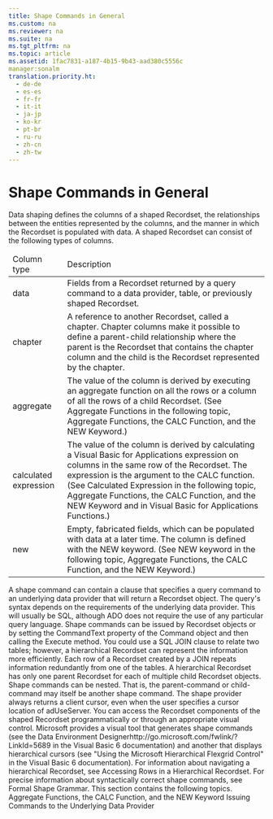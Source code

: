 ```yaml
---
title: Shape Commands in General
ms.custom: na
ms.reviewer: na
ms.suite: na
ms.tgt_pltfrm: na
ms.topic: article
ms.assetid: 1fac7831-a187-4b15-9b43-aad380c5556c
manager:sonalm
translation.priority.ht: 
  - de-de
  - es-es
  - fr-fr
  - it-it
  - ja-jp
  - ko-kr
  - pt-br
  - ru-ru
  - zh-cn
  - zh-tw
---
```

# Shape Commands in General
<?xml version="1.0" encoding="utf-8"?>
<developerReferenceWithoutSyntaxDocument xmlns="http://ddue.schemas.microsoft.com/authoring/2003/5" xmlns:xlink="http://www.w3.org/1999/xlink" xmlns:xsi="http://www.w3.org/2001/XMLSchema-instance" xsi:schemaLocation="http://ddue.schemas.microsoft.com/authoring/2003/5 http://dduestorage.blob.core.windows.net/ddueschema/developer.xsd">
  <introduction>
    <para>Data shaping defines the columns of a shaped <legacyBold>Recordset</legacyBold>, the relationships between the entities represented by the columns, and the manner in which the <legacyBold>Recordset</legacyBold> is populated with data.</para>
    <para>A shaped <legacyBold>Recordset</legacyBold> can consist of the following types of columns.</para>
    <table xmlns:caps="http://schemas.microsoft.com/build/caps/2013/11">
      <thead>
        <tr>
          <TD>
            <para>Column type</para>
          </TD>
          <TD>
            <para>Description</para>
          </TD>
        </tr>
      </thead>
      <tbody>
        <tr>
          <TD>
            <para>data</para>
          </TD>
          <TD>
            <para>Fields from a <legacyBold>Recordset</legacyBold> returned by a query command to a data provider, table, or previously shaped <legacyBold>Recordset</legacyBold>.</para>
          </TD>
        </tr>
        <tr>
          <TD>
            <para>chapter</para>
          </TD>
          <TD>
            <para>A reference to another <legacyBold>Recordset</legacyBold>, called a <legacyItalic>chapter</legacyItalic>. Chapter columns make it possible to define a <legacyItalic>parent-child</legacyItalic> relationship where the <legacyItalic>parent</legacyItalic> is the <legacyBold>Recordset</legacyBold> that contains the chapter column and the <legacyItalic>child</legacyItalic> is the <legacyBold>Recordset</legacyBold> represented by the chapter.</para>
          </TD>
        </tr>
        <tr>
          <TD>
            <para>aggregate</para>
          </TD>
          <TD>
            <para>The value of the column is derived by executing an <legacyItalic>aggregate function</legacyItalic> on all the rows or a column of all the rows of a child <legacyBold>Recordset</legacyBold>. (See Aggregate Functions in the following topic, <legacyLink xlink:href="0590b466-2a36-49a2-868e-028ef5e49394">Aggregate Functions, the CALC Function, and the NEW Keyword</legacyLink>.)</para>
          </TD>
        </tr>
        <tr>
          <TD>
            <para>calculated expression</para>
          </TD>
          <TD>
            <para>The value of the column is derived by calculating a Visual Basic for Applications expression on columns in the same row of the <legacyBold>Recordset</legacyBold>. The expression is the argument to the CALC function. (See Calculated Expression in the following topic, <legacyLink xlink:href="0590b466-2a36-49a2-868e-028ef5e49394">Aggregate Functions, the CALC Function, and the NEW Keyword</legacyLink> and in <legacyLink xlink:href="ccbdea9d-f9cf-4b0c-ade2-2d65311e12dc">Visual Basic for Applications Functions</legacyLink>.)</para>
          </TD>
        </tr>
        <tr>
          <TD>
            <para>new</para>
          </TD>
          <TD>
            <para>Empty, fabricated fields, which can be populated with data at a later time. The column is defined with the NEW keyword. (See NEW keyword in the following topic, <legacyLink xlink:href="0590b466-2a36-49a2-868e-028ef5e49394">Aggregate Functions, the CALC Function, and the NEW Keyword</legacyLink>.)</para>
          </TD>
        </tr>
      </tbody>
    </table>
    <para>A shape command can contain a clause that specifies a query command to an underlying data provider that will return a <legacyBold>Recordset</legacyBold> object. The query's syntax depends on the requirements of the underlying data provider. This will usually be SQL, although ADO does not require the use of any particular query language.</para>
    <para>Shape commands can be issued by <legacyBold>Recordset</legacyBold> objects or by setting the <legacyLink xlink:href="4dd7e82a-8da5-4a4e-b439-11a29286fa0e">CommandText</legacyLink> property of the <legacyLink xlink:href="a02c22fb-542d-465e-a629-30fd59dcbebf">Command</legacyLink> object and then calling the <legacyLink xlink:href="f84a5ff3-0528-4ad7-9bea-9a15103378dd">Execute</legacyLink> method.</para>
    <para>You could use a SQL JOIN clause to relate two tables; however, a hierarchical <legacyBold>Recordset</legacyBold> can represent the information more efficiently. Each row of a <legacyBold>Recordset</legacyBold> created by a JOIN repeats information redundantly from one of the tables. A hierarchical <legacyBold>Recordset</legacyBold> has only one parent <legacyBold>Recordset</legacyBold> for each of multiple child <legacyBold>Recordset</legacyBold> objects.</para>
    <para>Shape commands can be nested. That is, the <legacyItalic>parent-command</legacyItalic> or<legacyItalic> child-command </legacyItalic>may itself be another shape command.</para>
    <para>The shape provider always returns a client cursor, even when the user specifies a cursor location of <legacyBold>adUseServer</legacyBold>.</para>
    <para>You can access the <legacyBold>Recordset</legacyBold> components of the shaped <legacyBold>Recordset</legacyBold> programmatically or through an appropriate visual control.</para>
    <para>Microsoft provides a visual tool that generates shape commands (see the <externalLink><linkText>Data Environment Designer</linkText><linkUri>http://go.microsoft.com/fwlink/?LinkId=5689</linkUri></externalLink> in the Visual Basic 6 documentation) and another that displays hierarchical cursors (see "Using the Microsoft Hierarchical Flexgrid Control" in the Visual Basic 6 documentation).</para>
    <para>For information about navigating a hierarchical <legacyBold>Recordset</legacyBold>, see <legacyLink xlink:href="25f1d2a1-6d5e-4457-aa07-5db5c75dee18">Accessing Rows in a Hierarchical Recordset</legacyLink>.</para>
    <para>For precise information about syntactically correct shape commands, see <legacyLink xlink:href="ea691475-0f03-4abe-a785-b77e77712d1d">Formal Shape Grammar</legacyLink>.</para>
    <para>This section contains the following topics.</para>
    <list class="bullet">
      <listItem>
        <para>
          <legacyLink xlink:href="0590b466-2a36-49a2-868e-028ef5e49394">Aggregate Functions, the CALC Function, and the NEW Keyword</legacyLink>
        </para>
      </listItem>
      <listItem>
        <para>
          <legacyLink xlink:href="d6001863-7733-4c32-817f-081e48587fa1">Issuing Commands to the Underlying Data Provider</legacyLink>
        </para>
      </listItem>
    </list>
  </introduction>
  <relatedTopics />
</developerReferenceWithoutSyntaxDocument>